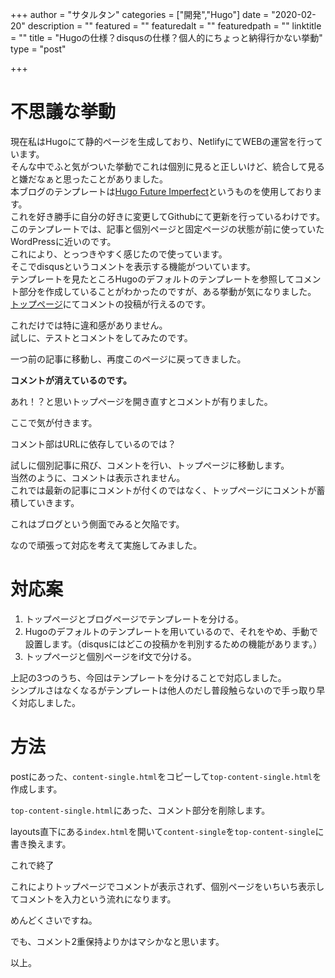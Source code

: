 +++
author = "サタルタン"
categories = ["開発","Hugo"]
date = "2020-02-20"
description = ""
featured = ""
featuredalt = ""
featuredpath = ""
linktitle = ""
title = "Hugoの仕様？disqusの仕様？個人的にちょっと納得行かない挙動"
type = "post"

+++
# 不思議な挙動
現在私はHugoにて静的ページを生成しており、NetlifyにてWEBの運営を行っています。  
そんな中でふと気がついた挙動でこれは個別に見ると正しいけど、統合して見ると嫌だなぁと思ったことがありました。  
本ブログのテンプレートは[Hugo Future Imperfect][1]というものを使用しております。  
これを好き勝手に自分の好きに変更してGithubにて更新を行っているわけです。  
このテンプレートでは、記事と個別ページと固定ページの状態が前に使っていたWordPressに近いのです。  
これにより、とっつきやすく感じたので使っています。  
そこでdisqusというコメントを表示する機能がついています。  
テンプレートを見たところHugoのデフォルトのテンプレートを参照してコメント部分を作成していることがわかったのですが、ある挙動が気になりました。  
[トップページ][2]にてコメントの投稿が行えるのです。  

これだけでは特に違和感がありません。  
試しに、テストとコメントをしてみたのです。  

一つ前の記事に移動し、再度このページに戻ってきました。  

**コメントが消えているのです。**  

あれ！？と思いトップページを開き直すとコメントが有りました。

ここで気が付きます。  

コメント部はURLに依存しているのでは？

試しに個別記事に飛び、コメントを行い、トップページに移動します。  
当然のように、コメントは表示されません。  
これでは最新の記事にコメントが付くのではなく、トップページにコメントが蓄積していきます。  

これはブログという側面でみると欠陥です。

なので頑張って対応を考えて実施してみました。

# 対応案
1. トップページとブログページでテンプレートを分ける。
2. Hugoのデフォルトのテンプレートを用いているので、それをやめ、手動で設置します。（disqusにはどこの投稿かを判別するための機能があります。）
3. トップページと個別ページをif文で分ける。

上記の3つのうち、今回はテンプレートを分けることで対応しました。  
シンプルさはなくなるがテンプレートは他人のだし普段触らないので手っ取り早く対応しました。  

# 方法
postにあった、```content-single.html```をコピーして```top-content-single.html```を作成します。

```top-content-single.html```にあった、コメント部分を削除します。

layouts直下にある```index.html```を開いて```content-single```を```top-content-single```に書き換えます。

これで終了


これによりトップページでコメントが表示されず、個別ページをいちいち表示してコメントを入力という流れになります。

めんどくさいですね。

でも、コメント2重保持よりかはマシかなと思います。

以上。




[1]: https://themes.gohugo.io/future-imperfect/
[2]: https://satarutann.com/